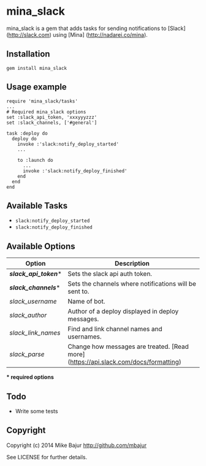 mina_slack
============

mina_slack is a gem that adds tasks for sending notifications to [Slack] (http://slack.com)
using [Mina] (http://nadarei.co/mina).

## Installation

    gem install mina_slack

## Usage example

    require 'mina_slack/tasks'
    ...
    # Required mina_slack options
    set :slack_api_token, 'xxxyyyzzz'
    set :slack_channels, ['#general']

    task :deploy do
      deploy do
        invoke :'slack:notify_deploy_started'
        ...

        to :launch do
          ...
          invoke :'slack:notify_deploy_finished'
        end
      end
    end

## Available Tasks

* `slack:notify_deploy_started`
* `slack:notify_deploy_finished`

## Available Options

| Option                    | Description                                                                          |
| ------------------------- | ------------------------------------------------------------------------------------ |
| *__slack_api_token__**    | Sets the slack api auth token.                                                       |
| *__slack_channels__**     | Sets the channels where notifications will be sent to.                               |
| *slack_username*          | Name of bot.                                                                         |
| *slack_author*            | Author of a deploy displayed in deploy messages.                                     |
| *slack_link_names*        | Find and link channel names and usernames.                                           |
| *slack_parse*             | Change how messages are treated. [Read more] (https://api.slack.com/docs/formatting) |

__* required options__

## Todo

* Write some tests

## Copyright

Copyright (c) 2014 Mike Bajur http://github.com/mbajur

See LICENSE for further details.
